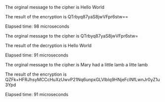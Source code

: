 
The orginal message to the cipher is Hello World


The result of the encryption is QTrbyq87yaS8jwVFpr6stw==


Elapsed time: 98 microseconds



The orginal message to the cipher is QTrbyq87yaS8jwVFpr6stw=


The result of the decryption is Hello World


Elapsed time: 91 microseconds



The orginal message to the cipher is Mary had a little lamb a litte lamb


The result of the encryption is QZFk+HFRJhsyMCCcHuXzUwvP21Nq6unpxGLVlblq9HNjeFclNfLwnJr0yZ1u3Ypd


Elapsed time: 91 microseconds
